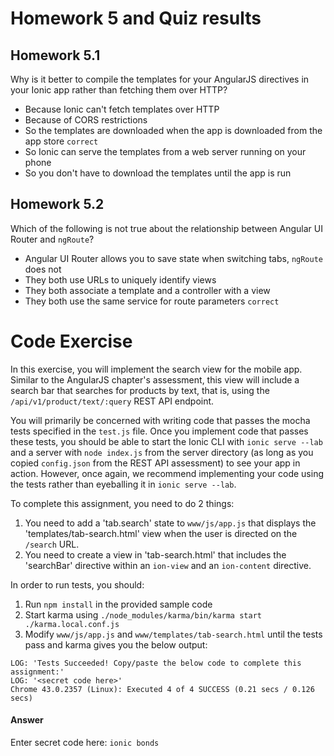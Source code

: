 # Homework 5 and Quiz results

## Homework 5.1
Why is it better to compile the templates for your AngularJS directives in your Ionic app rather than fetching them over HTTP?

* Because Ionic can't fetch templates over HTTP
* Because of CORS restrictions
* So the templates are downloaded when the app is downloaded from the app store `correct`
* So Ionic can serve the templates from a web server running on your phone
* So you don't have to download the templates until the app is run

## Homework 5.2
Which of the following is not true about the relationship between Angular UI Router and `ngRoute`?

* Angular UI Router allows you to save state when switching tabs, `ngRoute` does not 
* They both use URLs to uniquely identify views
* They both associate a template and a controller with a view
* They both use the same service for route parameters `correct`


# Code Exercise

In this exercise, you will implement the search view for the mobile app.
Similar to the AngularJS chapter's assessment, this view will include a
search bar that searches for products by
text, that is, using the `/api/v1/product/text/:query` REST API endpoint.

You will primarily be concerned with writing code that passes the mocha tests
specified in the `test.js` file. Once you implement code that passes these
tests, you should be able to start the Ionic CLI with `ionic serve --lab`
and a server with `node index.js` from the server directory (as long as you
copied `config.json` from the REST API assessment) to see your app in action.
However, once again, we recommend implementing your code using the tests rather
than eyeballing it in `ionic serve --lab`.

To complete this assignment, you need to do 2 things:

1. You need to add a 'tab.search' state to `www/js/app.js` that displays the
'templates/tab-search.html' view when the user is directed on the `/search` URL.
1. You need to create a view in 'tab-search.html' that includes the
'searchBar' directive within an `ion-view` and an `ion-content` directive.

In order to run tests, you should:

1. Run `npm install` in the provided sample code
1. Start karma using `./node_modules/karma/bin/karma start ./karma.local.conf.js`
1. Modify `www/js/app.js` and `www/templates/tab-search.html` until the tests pass
and karma gives you the below output:

```
LOG: 'Tests Succeeded! Copy/paste the below code to complete this assignment:'
LOG: '<secret code here>'
Chrome 43.0.2357 (Linux): Executed 4 of 4 SUCCESS (0.21 secs / 0.126 secs)
```

#### Answer
Enter secret code here: `ionic bonds`